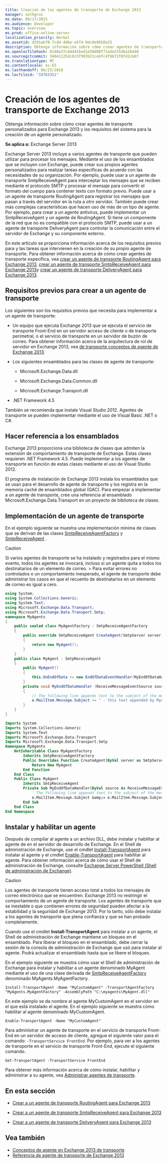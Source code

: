```yaml
---
title: Creación de los agentes de transporte de Exchange 2013
manager: sethgros
ms.date: 09/17/2015
ms.audience: Developer
ms.topic: overview
ms.prod: office-online-server
localization_priority: Normal
ms.assetid: d291ab78-7cdd-4dbe-a5f4-9dc8e9650a33
description: Obtenga información sobre cómo crear agentes de transporte personalizados para Exchange 2013 y los requisitos del sistema para la creación de un agente personalizado.
ms.openlocfilehash: 6146e37c44441bed1d30d08f71ede255dba26440
ms.sourcegitcommit: 34041125dc8c5f993b21cebfc4f8b72f0fd2cb6f
ms.translationtype: MT
ms.contentlocale: es-ES
ms.lasthandoff: 06/25/2018
ms.locfileid: "19763351"
---
```

# <a name="creating-transport-agents-for-exchange-2013"></a>Creación de los agentes de transporte de Exchange 2013

Obtenga información sobre cómo crear agentes de transporte personalizados para Exchange 2013 y los requisitos del sistema para la creación de un agente personalizado.
  
**Se aplica a:** Exchange Server 2013
  
Exchange Server 2013 incluye a varios agentes de transporte que pueden utilizar para procesar los mensajes. Mediante el uso de los ensamblados que se incluyen con Exchange, puede crear sus propios agentes personalizados para realizar tareas específicas de acuerdo con las necesidades de su organización. Por ejemplo, puede usar a un agente de transporte SmtpReceiveAgent para interceptar los mensajes que se reciben mediante el protocolo SMTP y procesar el mensaje para convertir el formato del cuerpo para contener texto con formato previo. Puede usar a un agente de transporte RoutingAgent para registrar los mensajes que pasan a través del servidor en la ruta a otro servidor. También puede crear más complejas características que hacen uso de más de un tipo de agente. Por ejemplo, para crear a un agente antivirus, puede implementar un SmtpReceiveAgent y un agente de RoutingAgent. Si tiene un componente de la red que no es compatible con el protocolo SMTP, puede usar a un agente de transporte DeliveryAgent para controlar la comunicación entre el servidor de Exchange y su componente externo. 
  
En este artículo se proporciona información acerca de los requisitos previos para y las tareas que intervienen en la creación de su propio agente de transporte. Para obtener información acerca de cómo crear agentes de transporte específica, vea [crear un agente de transporte RoutingAgent para Exchange 2013](how-to-create-a-routingagent-transport-agent-for-exchange-2013.md), [crear un agente de transporte SmtpReceiveAgent para Exchange 2013](how-to-create-an-smtpreceiveagent-transport-agent-for-exchange-2013.md)y [crear un agente de transporte DeliveryAgent para Exchange 2013](how-to-create-a-deliveryagent-transport-agent-for-exchange-2013.md).
  
## <a name="prerequisites-for-creating-a-transport-agent"></a>Requisitos previos para crear a un agente de transporte
<a name="bk_prerequisites"> </a>

Los siguientes son los requisitos previos que necesita para implementar a un agente de transporte:
  
- Un equipo que ejecuta Exchange 2013 que se ejecuta el servicio de transporte Front-End en un servidor acceso de cliente o de transporte perimetral, o el servicio de transporte en un servidor de buzón de correo. Para obtener información acerca de la arquitectura de rol de servidor en Exchange 2013, vea [de transporte conceptos de agente de Exchange 2013](transport-agent-concepts-in-exchange-2013.md).
    
- Los siguientes ensamblados para las clases de agente de transporte:
    
  - Microsoft.Exchange.Data.dll
    
  - Microsoft.Exchange.Data.Common.dll
    
  - Microsoft.Exchange.Transport.dll
    
- .NET Framework 4.5
    
También se recomienda que instale Visual Studio 2012. Agentes de transporte se pueden implementar mediante el uso de Visual Basic .NET o C#.
  
## <a name="referencing-the-assemblies"></a>Hacer referencia a los ensamblados
<a name="bk_ReferenceAssemblies"> </a>

Exchange 2013 proporciona una biblioteca de clases que admiten la extensión de comportamiento de transporte de Exchange. Estas clases requieren .NET Framework 4.5. Puede implementar a los agentes de transporte en función de estas clases mediante el uso de Visual Studio 2012.
  
El programa de instalación de Exchange 2013 instala los ensamblados que se usan para el desarrollo de agente de transporte y los registra en la memoria caché de ensamblados global (GAC). Para empezar a implementar a un agente de transporte, cree una referencia al ensamblado Microsoft.Exchange.Data.Transport en un proyecto de biblioteca de clases.
  
## <a name="implementing-a-transport-agent"></a>Implementación de un agente de transporte
<a name="bk_implementationExample"> </a>

En el ejemplo siguiente se muestra una implementación mínima de clases que se derivan de las clases [SmtpReceiveAgentFactory](https://msdn.microsoft.com/library/Microsoft.Exchange.Data.Transport.Smtp.SmtpReceiveAgentFactory.aspx) y [SmtpReceiveAgent](https://msdn.microsoft.com/library/Microsoft.Exchange.Data.Transport.Smtp.SmtpReceiveAgent.aspx) . 
  
> [!CAUTION]
> Si varios agentes de transporte se ha instalado y registrados para el mismo evento, todos los agentes se invocará, incluso si un agente quita a todos los destinatarios de un elemento de correo. > Para evitar errores no controlados o un comportamiento inesperado, el agente de transporte debe administrar los casos en que el recuento de destinatarios en un elemento de correo es igual a cero. 
  
```cs
using System;
using System.Collections.Generic;
using System.Text;
using Microsoft.Exchange.Data.Transport;
using Microsoft.Exchange.Data.Transport.Smtp;
namespace MyAgents
{
    public sealed class MyAgentFactory : SmtpReceiveAgentFactory
    {
        public override SmtpReceiveAgent CreateAgent(SmtpServer server)
        {
            return new MyAgent();
        }
    }
    public class MyAgent : SmtpReceiveAgent
    {
        public MyAgent()
        {
            this.OnEndOfData += new EndOfDataEventHandler(MyEndOfDataHandler);
        }
        private void MyEndOfDataHandler (ReceiveMessageEventSource source, EndOfDataEventArgs e)
        {
            // The following line appends text to the subject of the message that caused the event.
            e.MailItem.Message.Subject += " - this text appended by MyAgent";
        }
    }
}
```

```vb
Imports System
Imports System.Collections.Generic
Imports System.Text
Imports Microsoft.Exchange.Data.Transport
Imports Microsoft.Exchange.Data.Transport.Smtp
Namespace MyAgents
    NotInheritable Class MyAgentFactory
        Inherits SmtpReceiveAgentFactory
        Public Overrides Function CreateAgent(ByVal server as SmtpServer) As SmtpReceiveAgent
            Return New MyAgent
        End Function
    End Class
    Public Class MyAgent
        Inherits SmtpReceiveAgent
        Private Sub MyEndOfDataHandler(ByVal source As ReceiveMessageEventSource, ByVal e As EndOfDataEventArgs) Handles Me.OnEndOfData
            ' The following line appends text to the subject of the message that caused the event.
            e.MailItem.Message.Subject &amp;= e.MailItem.Message.Subject + " - this text appended by MyAgent"
        End Sub
    End Class
End Namespace
```

## <a name="installing-and-enabling-an-agent"></a>Instalar y habilitar un agente
<a name="bk_InstallEnable"> </a>

Después de compilar al agente a un archivo DLL, debe instalar y habilitar al agente de en el servidor de desarrollo de Exchange. En el Shell de administración de Exchange, use el cmdlet [Install-TransportAgent](http://technet.microsoft.com/en-us/library/aa997998.aspx) para instalar al agente y el cmdlet [Enable-TransportAgent](http://technet.microsoft.com/en-us/library/bb124921.aspx) para habilitar al agente. Para obtener información acerca de cómo usar el Shell de administración de Exchange, consulte [Exchange Server PowerShell (Shell de administración de Exchange)](https://docs.microsoft.com/en-us/powershell/exchange/exchange-server/exchange-management-shell?view=exchange-ps).
  
> [!CAUTION]
> Los agentes de transporte tienen acceso total a todos los mensajes de correo electrónico que se encuentren. Exchange 2013 no restringir el comportamiento de un agente de transporte. Los agentes de transporte que se inestable o que contienen errores de seguridad pueden afectar a la estabilidad y la seguridad de Exchange 2013. Por lo tanto, sólo debe instalar a los agentes de transporte que plena confianza y que se han probado completamente. 
  
Cuando use el cmdlet **Install-TransportAgent** para instalar a un agente, el Shell de administración de Exchange mantiene un bloqueo en el ensamblado. Para liberar el bloqueo en el ensamblado, debe cerrar la sesión de la consola de administración de Exchange que usó para instalar al agente. Podrá actualizar el ensamblado hasta que se libere el bloqueo. 
  
En el ejemplo siguiente se muestra cómo usar el Shell de administración de Exchange para instalar y habilitar a un agente denominado MyAgent mediante el uso de una clase derivada de [SmtpReceiveAgentFactory](https://msdn.microsoft.com/library/Microsoft.Exchange.Data.Transport.Smtp.SmtpReceiveAgentFactory.aspx) denominado MyAgents.MyAgentFactory. 
  
 `Install-TransportAgent -Name "MyCustomAgent" -TransportAgentFactory "MyAgents.MyAgentFactory" -AssemblyPath "C:\myagents\MyAgent.dll"`
  
En este ejemplo se da nombre al agente MyCustomAgent en el servidor en el que está instalado el agente. En el ejemplo siguiente se muestra cómo habilitar al agente denominado MyCustomAgent.
  
 `Enable-TransportAgent -Name "MyCustomAgent"`
  
Para administrar un agente de transporte en el servicio de transporte Front-End en un servidor de acceso de cliente, agregue el siguiente valor para el comando: `-TransportService FrontEnd`. Por ejemplo, para ver a los agentes de transporte en el servicio de transporte Front-End, ejecute el siguiente comando.
  
 `Get-TransportAgent -TransportService FrontEnd`
  
Para obtener más información acerca de cómo instalar, habilitar y administrar a su agente, vea [Administrar agentes de transporte](http://technet.microsoft.com/en-us/library/bb125175%28v=exchg.150%29.aspx).
  
## <a name="in-this-section"></a>En esta sección
<a name="bk_inthissection"> </a>

- [Crear a un agente de transporte RoutingAgent para Exchange 2013](how-to-create-a-routingagent-transport-agent-for-exchange-2013.md)
    
- [Crear a un agente de transporte SmtpReceiveAgent para Exchange 2013](how-to-create-an-smtpreceiveagent-transport-agent-for-exchange-2013.md)
    
- [Crear a un agente de transporte DeliveryAgent para Exchange 2013](how-to-create-a-deliveryagent-transport-agent-for-exchange-2013.md)
    
## <a name="see-also"></a>Vea también

- [Conceptos de agente en Exchange 2013 de transporte](transport-agent-concepts-in-exchange-2013.md)   
- [Referencia de agente de transporte de Exchange 2013](transport-agent-reference-for-exchange-2013.md)
    

